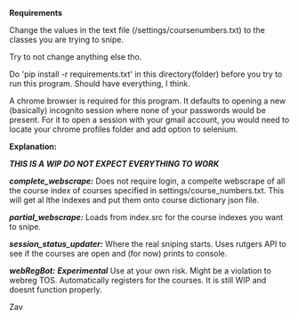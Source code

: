 **Requirements** 

Change the values in the text file (/settings/coursenumbers.txt) to the classes you are trying to snipe.

Try to not change anything else tho.

Do 'pip install -r requirements.txt' in this directory(folder) before you try to run this program.
Should have everything, I think.

A chrome browser is required for this program. It defaults to opening a new (basically) incognito session where none of your passwords would be present. For it to open a session with your gmail account, you would need to locate your chrome profiles folder and add option to selenium.

**Explanation:**

***THIS IS A WIP DO NOT EXPECT EVERYTHING TO WORK***

***complete_webscrape:***
Does not require login, a compelte webscrape of all the course index of courses specified in settings/course_numbers.txt. This will get al lthe indexes and put them onto course dictionary json file.

***partial_webscrape:***
Loads from index.src for the course indexes you want to snipe.

***session_status_updater:***
Where the real sniping starts. Uses rutgers API to see if the courses are open and (for now) prints to console.

***webRegBot:***
***Experimental***
Use at your own risk. Might be a violation to webreg TOS.
Automatically registers for the courses. It is still WIP and doesnt function properly.

Zav

